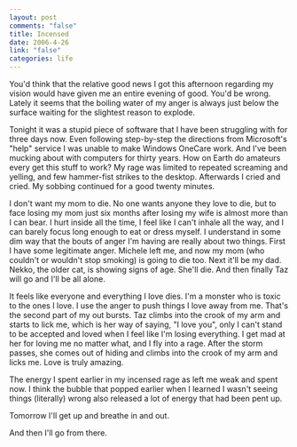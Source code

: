 ```yaml
--- 
layout: post
comments: "false"
title: Incensed
date: 2006-4-26
link: "false"
categories: life
---
```

You'd think that the relative good news I got this afternoon regarding my vision would have given me an entire evening of good. You'd be wrong. Lately it seems that the boiling water of my anger is always just below the surface waiting for the slightest reason to explode.

Tonight it was a stupid piece of software that I have been struggling with for three days now. Even following step-by-step the directions from Microsoft's "help" service I was unable to make Windows OneCare work. And I've been mucking about with computers for thirty years. How on Earth do amateurs every get this stuff to work? My rage was limited to repeated screaming and yelling, and few hammer-fist strikes to the desktop. Afterwards I cried and cried. My sobbing continued for a good twenty minutes.

I don't want my mom to die. No one wants anyone they love to die, but to face losing my mom just six months after losing my wife is almost more than I can bear. I hurt inside all the time, I feel like I can't inhale all the way, and I can barely focus long enough to eat or dress myself. I understand in some dim way that the bouts of anger I'm having are really about two things. First I have some legitimate anger. Michele left me, and now my mom (who couldn't or wouldn't stop smoking) is going to die too. Next it'll be my dad. Nekko, the older cat, is showing signs of age. She'll die. And then finally Taz will go and I'll be all alone.

It feels like everyone and everything I love dies. I'm a monster who is toxic to the ones I love. I use the anger to push things I love away from me. That's the second part of my out bursts. Taz climbs into the crook of my arm and starts to lick me, which is her way of saying, "I love you", only I can't stand to be accepted and loved when I feel like I'm losing everything. I get mad at her for loving me no matter what, and I fly into a rage. After the storm passes, she comes out of hiding and climbs into the crook of my arm and licks me.  Love is truly amazing.

The energy I spent earlier in my incensed rage as left me weak and spent now. I think the bubble that popped earlier when I learned I wasn't seeing things (literally) wrong also released a lot of energy that had been pent up.

Tomorrow I'll get up and breathe in and out.

And then I'll go from there.
